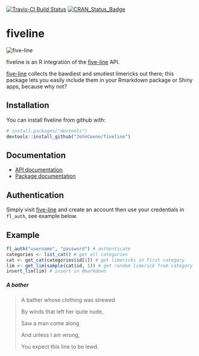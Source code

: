 [![Travis-CI Build Status](https://travis-ci.org/JohnCoene/fiveline.svg?branch=master)](https://travis-ci.org/JohnCoene/fiveline)
[![CRAN\_Status\_Badge](https://www.r-pkg.org/badges/version/fiveline)](https://cran.r-project.org/package=fiveline)

# fiveline

![five-line](https://s3-us-west-2.amazonaws.com/fiveline/media/twitter.png)

fiveline is an R integration of the [five-line](http://www.five-line.org/) API.

[five-line](http://www.five-line.org/) collects the bawdiest and smutiest limericks out there; this package lets you easily include them in your Rmarkdown package or Shiny apps, because why not?

## Installation

You can install fiveline from github with:

```R
# install.packages("devtools")
devtools::install_github("JohnCoene/fiveline")
```

## Documentation

* [API documentation](http://www.five-line.org/api/docs/)
* [Package documentation](http://john-coene.com/five-line)

## Authentication

Simply visit [five-line](http://www.five-line.org/) and create an account then use your credentials in `fl_auth`, see example below.

## Example

```R
fl_auth("username", "password") # authenticate
categories <- list_cat() # get all categories
cat <- get_cat(categories$id[1]) # get limericks in first category
lim <- get_lim(sample(cat$id, 1)) # get random limerick from category
insert_lim(lim) # insert in Rmarkdown
```

##### A bather

> A bather whose clothing was strewed
> 
> By winds that left her quite nude,
>
> Saw a man come along
> 
> And unless I am wrong,
> 
> You expect this line to be lewd.
